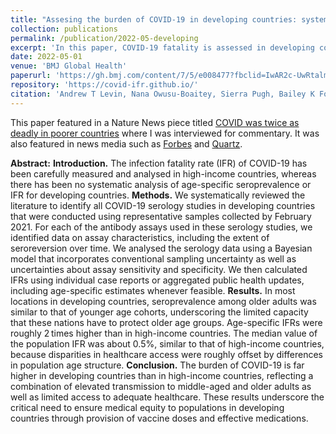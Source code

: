 ```yaml
---
title: "Assesing the burden of COVID-19 in developing countries: systematic review, meta-analysis and public policy implications"
collection: publications
permalink: /publication/2022-05-developing
excerpt: 'In this paper, COVID-19 fatality is assessed in developing countries using the golden standard of seroprevalence studies meta-analysis. We find that the infection fatality rate is roughly 2 times higher than in high-income countries. This paper was featured in Nature News, Forbes, Quartz, and other news media.'
date: 2022-05-01
venue: 'BMJ Global Health'
paperurl: 'https://gh.bmj.com/content/7/5/e008477?fbclid=IwAR2c-UwRtalmCk9zSXV-_2eiUJsCJPc9RTy4nZIWmUn-p104G5zLdGcRo0k'
repository: 'https://covid-ifr.github.io/'
citation: 'Andrew T Levin, Nana Owusu-Boaitey, Sierra Pugh, Bailey K Fosdick, Anthony B Zwi, Anup Malani, Satej Soman, Lonni Besançon, Ilya Kashnitsky, Sachin Ganesh, Aloysius McLaughlin, Gayeong Song, Rine Uhm, <strong>Daniel Herrera-Esposito</strong>, Gustavo de Los Campos, Ana Carolina Pecanha Peçanha Antonio, Enyew Birru Tadese, Gideon Meyerowitz-Katz (2022). &quot;Assesing the burden of COVID-19 in developing countries: systematic review, meta-analysis and public policy implications.&quot; <i>BMJ Global Health</i>. 7.'
---
```


This paper featured in a Nature News piece titled 
[COVID was twice as deadly in poorer countries](https://www.nature.com/articles/d41586-022-01767-z)
where I was interviewed for commentary. It was also featured in
news media such as [Forbes](https://www.forbes.com/sites/madhukarpai/2022/07/12/how-many-variants-and-deaths-are-we-willing-to-accept-before-we-protect-the-whole-world/?ref=altdnt)
and [Quartz](https://qz.com/2187717/covid-was-twice-as-deadly-in-poor-countries).

**Abstract:**
**Introduction.** The infection fatality rate (IFR) of COVID-19 has been carefully measured
and analysed in high-income countries, whereas there has been no systematic analysis of
age-specific seroprevalence or IFR for developing countries. **Methods.** We systematically
reviewed the literature to identify all COVID-19 serology studies in developing countries
that were conducted using representative samples collected by February 2021. For each of
the antibody assays used in these serology studies, we identified data on assay
characteristics, including the extent of seroreversion over time. We analysed the serology
data using a Bayesian model that incorporates conventional sampling uncertainty as well
as uncertainties about assay sensitivity and specificity. We then calculated IFRs using
individual case reports or aggregated public health updates, including age-specific
estimates whenever feasible. **Results.** In most locations in developing countries,
seroprevalence among older adults was similar to that of younger age cohorts, underscoring
the limited capacity that these nations have to protect older age groups. Age-specific IFRs
were roughly 2 times higher than in high-income countries. The median value of the population
IFR was about 0.5%, similar to that of high-income countries, because disparities in
healthcare access were roughly offset by differences in population age structure.
**Conclusion.** The burden of COVID-19 is far higher in developing countries than in
high-income countries, reflecting a combination of elevated transmission to middle-aged and
older adults as well as limited access to adequate healthcare. These results underscore the
critical need to ensure medical equity to populations in developing countries through
provision of vaccine doses and effective medications.

